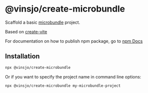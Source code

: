 # @vinsjo/create-microbundle

Scaffold a basic [microbundle](https://github.com/developit/microbundle) project.

Based on [create-vite](https://github.com/vitejs/vite/tree/main/packages/create-vite)

For documentation on how to publish npm package, go to [npm Docs](https://docs.npmjs.com/creating-and-publishing-scoped-public-packages)

## Installation

````bash
npx @vinsjo/create-microbundle
````

Or if you want to specify the project name in command line options:

````bash
npx @vinsjo/create-microbundle my-microbundle-project
````


